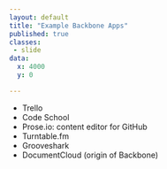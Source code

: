 ```yaml
---
layout: default
title: "Example Backbone Apps"
published: true
classes:
 - slide
data:
  x: 4000
  y: 0

---
```

* Trello
* Code School
* Prose.io: content editor for GitHub
* Turntable.fm
* Grooveshark
* DocumentCloud (origin of Backbone)
